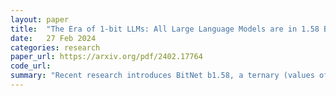```yaml
---
layout: paper
title:  "The Era of 1-bit LLMs: All Large Language Models are in 1.58 Bits"
date:   27 Feb 2024
categories: research
paper_url: https://arxiv.org/pdf/2402.17764
code_url: 
summary: "Recent research introduces BitNet b1.58, a ternary (values of -1, 0, 1) 1-bit Large Language Model (LLM) that matches traditional full-precision LLMs in performance and perplexity but is significantly more efficient in terms of latency, memory, throughput, and energy. This work establishes a new scaling law and training approach for future high-performance, cost-effective LLMs, while also facilitating the design of specialized hardware optimized for 1-bit LLMs."
---
```


